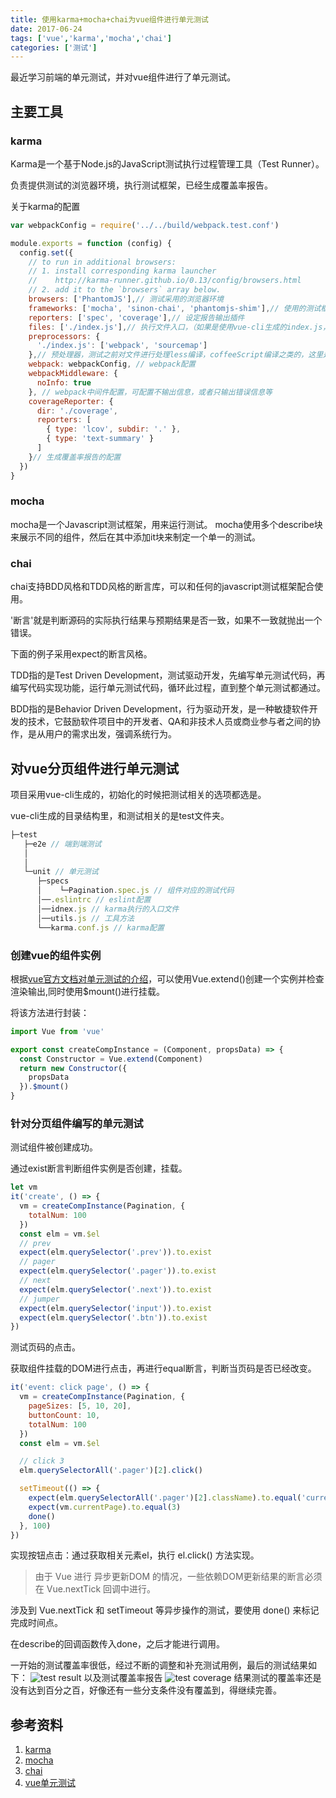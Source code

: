 ```yaml
---
title: 使用karma+mocha+chai为vue组件进行单元测试
date: 2017-06-24
tags: ['vue','karma','mocha','chai']
categories: ['测试']
---
```

最近学习前端的单元测试，并对vue组件进行了单元测试。
## 主要工具
### karma
Karma是一个基于Node.js的JavaScript测试执行过程管理工具（Test Runner）。

负责提供测试的浏览器环境，执行测试框架，已经生成覆盖率报告。

关于karma的配置
````javascript
var webpackConfig = require('../../build/webpack.test.conf')

module.exports = function (config) {
  config.set({
    // to run in additional browsers:
    // 1. install corresponding karma launcher
    //    http://karma-runner.github.io/0.13/config/browsers.html
    // 2. add it to the `browsers` array below.
    browsers: ['PhantomJS'],// 测试采用的浏览器环境
    frameworks: ['mocha', 'sinon-chai', 'phantomjs-shim'],// 使用的测试框架
    reporters: ['spec', 'coverage'],// 设定报告输出插件
    files: ['./index.js'],// 执行文件入口，（如果是使用vue-cli生成的index.js，会去读specs文件夹下的测试代码）
    preprocessors: {
      './index.js': ['webpack', 'sourcemap']
    },// 预处理器，测试之前对文件进行处理less编译，coffeeScript编译之类的，这里是加入webpack与sourcemap插件
    webpack: webpackConfig, // webpack配置
    webpackMiddleware: {
      noInfo: true
    }, // webpack中间件配置，可配置不输出信息，或者只输出错误信息等
    coverageReporter: {
      dir: './coverage',
      reporters: [
        { type: 'lcov', subdir: '.' },
        { type: 'text-summary' }
      ]
    }// 生成覆盖率报告的配置
  })
}
````
### mocha
mocha是一个Javascript测试框架，用来运行测试。
mocha使用多个describe块来展示不同的组件，然后在其中添加it块来制定一个单一的测试。
### chai
chai支持BDD风格和TDD风格的断言库，可以和任何的javascript测试框架配合使用。

'断言'就是判断源码的实际执行结果与预期结果是否一致，如果不一致就抛出一个错误。

下面的例子采用expect的断言风格。

TDD指的是Test Driven Development，测试驱动开发，先编写单元测试代码，再编写代码实现功能，运行单元测试代码，循环此过程，直到整个单元测试都通过。

BDD指的是Behavior Driven Development，行为驱动开发，是一种敏捷软件开发的技术，它鼓励软件项目中的开发者、QA和非技术人员或商业参与者之间的协作，是从用户的需求出发，强调系统行为。
## 对vue分页组件进行单元测试
项目采用vue-cli生成的，初始化的时候把测试相关的选项都选是。

vue-cli生成的目录结构里，和测试相关的是test文件夹。
````javascript
├─test
   ├─e2e // 端到端测试
   │
   │
   └─unit // 单元测试
      ├─specs
      │    └─Pagination.spec.js // 组件对应的测试代码
      │──.eslintrc // eslint配置
      │──idnex.js // karma执行的入口文件
      │──utils.js // 工具方法
      └──karma.conf.js // karma配置
````

### 创建vue的组件实例
根据[vue官方文档对单元测试的介绍](https://cn.vuejs.org/v2/guide/unit-testing.html)，可以使用Vue.extend()创建一个实例并检查渲染输出,同时使用$mount()进行挂载。

将该方法进行封装：
````javascript
import Vue from 'vue'

export const createCompInstance = (Component, propsData) => {
  const Constructor = Vue.extend(Component)
  return new Constructor({
    propsData
  }).$mount()
}

````
### 针对分页组件编写的单元测试
测试组件被创建成功。

通过exist断言判断组件实例是否创建，挂载。
````javascript
let vm
it('create', () => {
  vm = createCompInstance(Pagination, {
    totalNum: 100
  })
  const elm = vm.$el
  // prev
  expect(elm.querySelector('.prev')).to.exist
  // pager
  expect(elm.querySelector('.pager')).to.exist
  // next
  expect(elm.querySelector('.next')).to.exist
  // jumper
  expect(elm.querySelector('input')).to.exist
  expect(elm.querySelector('.btn')).to.exist
})
````
测试页码的点击。

获取组件挂载的DOM进行点击，再进行equal断言，判断当页码是否已经改变。
````javascript
it('event: click page', () => {
  vm = createCompInstance(Pagination, {
    pageSizes: [5, 10, 20],
    buttonCount: 10,
    totalNum: 100
  })
  const elm = vm.$el

  // click 3
  elm.querySelectorAll('.pager')[2].click()

  setTimeout(() => {
    expect(elm.querySelectorAll('.pager')[2].className).to.equal('current')
    expect(vm.currentPage).to.equal(3)
    done()
  }, 100)
})
````
实现按钮点击：通过获取相关元素el，执行 el.click() 方法实现。

> 由于 Vue 进行 异步更新DOM 的情况，一些依赖DOM更新结果的断言必须在 Vue.nextTick 回调中进行。

涉及到 Vue.nextTick 和 setTimeout 等异步操作的测试，要使用 done() 来标记完成时间点。

在describe的回调函数传入done，之后才能进行调用。

一开始的测试覆盖率很低，经过不断的调整和补充测试用例，最后的测试结果如下：
![test result](http://oq8q06ybp.bkt.clouddn.com/image/unittest.PNG)
以及测试覆盖率报告
![test coverage](http://oq8q06ybp.bkt.clouddn.com/image/testCoverage.PNG)
结果测试的覆盖率还是没有达到百分之百，好像还有一些分支条件没有覆盖到，得继续完善。
## 参考资料
1. [karma](http://karma-runner.github.io)
2. [mocha](https://mochajs.org/)
3. [chai](http://chaijs.com/)
4. [vue单元测试](https://cn.vuejs.org/v2/guide/unit-testing.html)